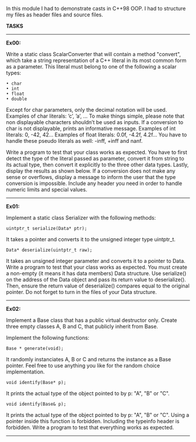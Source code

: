 In this module I had to demonstrate casts in C++98 OOP. I had to structure my files as header files and source files.  

**TASKS**

---

**Ex00:**

Write a static class ScalarConverter that will contain a method "convert", which take a string representation of a C++ literal in its most common form as a parameter. This literal
must belong to one of the following a scalar types:
```
• char
• int
• float
• double
```

Except for char parameters, only the decimal notation will be used.
Examples of char literals: ’c’, ’a’, ...
To make things simple, please note that non displayable characters shouldn’t be used as
inputs. If a conversion to char is not displayable, prints an informative message.
Examples of int literals: 0, -42, 42...
Examples of float literals: 0.0f, -4.2f, 4.2f...
You have to handle these pseudo literals as well: -inff, +inff and nanf. 

Write a program to test that your class works as expected.
You have to first detect the type of the literal passed as parameter, convert it from
string to its actual type, then convert it explicitly to the three other data types. Lastly,
display the results as shown below.
If a conversion does not make any sense or overflows, display a message to inform
the user that the type conversion is impossible. Include any header you need in order to
handle numeric limits and special values.

---

**Ex01:**

Implement a static class Serializer with the following methods:

```uintptr_t serialize(Data* ptr);```

It takes a pointer and converts it to the unsigned integer type uintptr_t.

```Data* deserialize(uintptr_t raw);```

It takes an unsigned integer parameter and converts it to a pointer to Data.
Write a program to test that your class works as expected.
You must create a non-empty (it means it has data members) Data structure.
Use serialize() on the address of the Data object and pass its return value to
deserialize(). Then, ensure the return value of deserialize() compares equal to the
original pointer.
Do not forget to turn in the files of your Data structure.

---

**Ex02:**

Implement a Base class that has a public virtual destructor only. Create three empty
classes A, B and C, that publicly inherit from Base.

Implement the following functions:

```Base * generate(void);```

It randomly instanciates A, B or C and returns the instance as a Base pointer. Feel free
to use anything you like for the random choice implementation.

```void identify(Base* p);```

It prints the actual type of the object pointed to by p: "A", "B" or "C".

```void identify(Base& p);```

It prints the actual type of the object pointed to by p: "A", "B" or "C". Using a pointer
inside this function is forbidden.
Including the typeinfo header is forbidden.
Write a program to test that everything works as expected.

---
